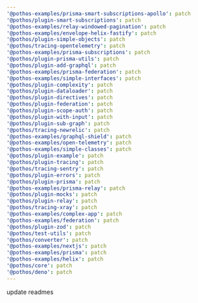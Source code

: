 ```yaml
---
'@pothos-examples/prisma-smart-subscriptions-apollo': patch
'@pothos/plugin-smart-subscriptions': patch
'@pothos-examples/relay-windowed-pagination': patch
'@pothos-examples/envelope-helix-fastify': patch
'@pothos/plugin-simple-objects': patch
'@pothos/tracing-opentelemetry': patch
'@pothos-examples/prisma-subscriptions': patch
'@pothos/plugin-prisma-utils': patch
'@pothos/plugin-add-graphql': patch
'@pothos-examples/prisma-federation': patch
'@pothos-examples/simple-interfaces': patch
'@pothos/plugin-complexity': patch
'@pothos/plugin-dataloader': patch
'@pothos/plugin-directives': patch
'@pothos/plugin-federation': patch
'@pothos/plugin-scope-auth': patch
'@pothos/plugin-with-input': patch
'@pothos/plugin-sub-graph': patch
'@pothos/tracing-newrelic': patch
'@pothos-examples/graphql-shield': patch
'@pothos-examples/open-telemetry': patch
'@pothos-examples/simple-classes': patch
'@pothos/plugin-example': patch
'@pothos/plugin-tracing': patch
'@pothos/tracing-sentry': patch
'@pothos/plugin-errors': patch
'@pothos/plugin-prisma': patch
'@pothos-examples/prisma-relay': patch
'@pothos/plugin-mocks': patch
'@pothos/plugin-relay': patch
'@pothos/tracing-xray': patch
'@pothos-examples/complex-app': patch
'@pothos-examples/federation': patch
'@pothos/plugin-zod': patch
'@pothos/test-utils': patch
'@pothos/converter': patch
'@pothos-examples/nextjs': patch
'@pothos-examples/prisma': patch
'@pothos-examples/helix': patch
'@pothos/core': patch
'@pothos/deno': patch
---
```


update readmes
